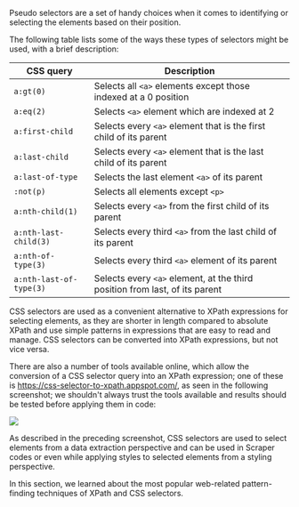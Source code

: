 Pseudo selectors are a set of handy choices when it comes to identifying or selecting the elements based on their position.

The following table lists some of the ways these types of selectors might be used, with a brief description:

CSS query | Description
--- | ---
`a:gt(0)` | Selects all `<a>` elements except those indexed at a 0 position
`a:eq(2)` | Selects `<a>` element which are indexed at 2
`a:first-child` | Selects every `<a>` element that is the first child of its parent
`a:last-child` | Selects every `<a>` element that is the last child of its parent
`a:last-of-type` | Selects the last element `<a>` of its parent
`:not(p)` | Selects all elements except `<p>`
`a:nth-child(1)` | Selects every `<a>` from the first child of its parent
`a:nth-last-child(3)` | Selects every third `<a>` from the last child of its parent
`a:nth-of-type(3)` | Selects every third `<a>` element of its parent
`a:nth-last-of-type(3)` | Selects every `<a>` element, at the third position from last, of its parent


 
CSS selectors are used as a convenient alternative to XPath expressions for selecting elements, as they are shorter in length compared to absolute XPath and use simple patterns in expressions that are easy to read and manage. CSS selectors can be converted into XPath expressions, but not vice versa.

There are also a number of tools available online, which allow the conversion of a CSS selector query into an XPath expression; one of these is https://css-selector-to-xpath.appspot.com/, as seen in the following screenshot; we shouldn't always trust the tools available and results should be tested before applying them in code:

![](https://github.com/athertahir/katacoda-scenarios/raw/master/web-scraping-with-python/chapter-03-01/steps/12/1.png)

As described in the preceding screenshot, CSS selectors are used to select elements from a data extraction perspective and can be used in Scraper codes or even while applying styles to selected elements from a styling perspective.

In this section, we learned about the most popular web-related pattern-finding techniques of XPath and CSS selectors.
